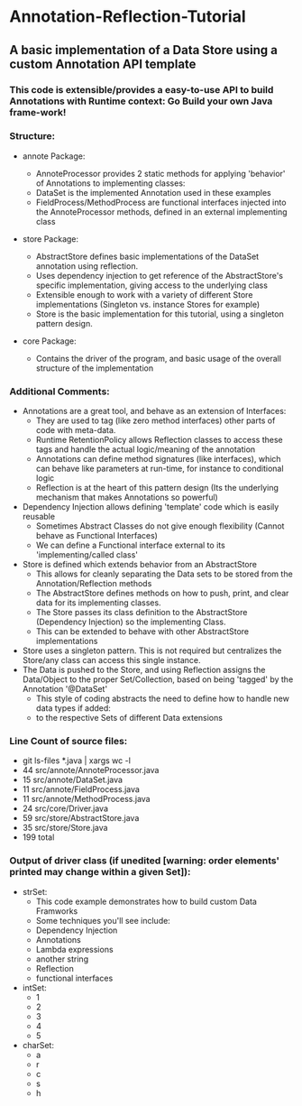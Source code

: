 # Annotation-Reflection-Tutorial
## A basic implementation of a Data Store using a custom Annotation API template

### This code is extensible/provides a easy-to-use API to build Annotations with Runtime context: Go Build your own Java frame-work!

### Structure:
* annote Package:
  * AnnoteProcessor provides 2 static methods for applying 'behavior' of Annotations to implementing classes:
  * DataSet is the implemented Annotation used in these examples
  * FieldProcess/MethodProcess are functional interfaces injected into the AnnoteProcessor methods, defined in an external implementing class
 
* store Package:
  * AbstractStore defines basic implementations of the DataSet annotation using reflection.
  * Uses dependency injection to get reference of the AbstractStore's specific implementation, giving access to the underlying class
  * Extensible enough to work with a variety of different Store implementations (Singleton vs. instance Stores for example)
  * Store is the basic implementation for this tutorial, using a singleton pattern design.

* core Package:
  * Contains the driver of the program, and basic usage of the overall structure of the implementation

### Additional Comments:
* Annotations are a great tool, and behave as an extension of Interfaces:
  * They are used to tag (like zero method interfaces) other parts of code with meta-data.
  * Runtime RetentionPolicy allows Reflection classes to access these tags and handle the actual logic/meaning of the annotation
  * Annotations can define method signatures (like interfaces), which can behave like parameters at run-time, for instance to conditional logic
  * Reflection is at the heart of this pattern design (Its the underlying mechanism that makes Annotations so powerful)
* Dependency Injection allows defining 'template' code which is easily reusable
  * Sometimes Abstract Classes do not give enough flexibility (Cannot behave as Functional Interfaces)
  * We can define a Functional interface external to its 'implementing/called class'
* Store is defined which extends behavior from an AbstractStore
  * This allows for cleanly separating the Data sets to be stored from the Annotation/Reflection methods
  * The AbstractStore defines methods on how to push, print, and clear data for its implementing classes.
  * The Store passes its class definition to the AbstractStore (Dependency Injection) so the implementing Class.
  * This can be extended to behave with other AbstractStore implementations
* Store uses a singleton pattern. This is not required but centralizes the Store/any class can access this single instance.
* The Data is pushed to the Store, and using Reflection assigns the Data/Object to the proper Set/Collection, based on being 'tagged' by the Annotation '@DataSet'
  * This style of coding abstracts the need to define how to handle new data types if added:
  * to the respective Sets of different Data extensions


### Line Count of source files:
  * git ls-files *.java | xargs wc -l
  * 44 src/annote/AnnoteProcessor.java
  * 15 src/annote/DataSet.java
  * 11 src/annote/FieldProcess.java
  * 11 src/annote/MethodProcess.java
  * 24 src/core/Driver.java
  * 59 src/store/AbstractStore.java
  * 35 src/store/Store.java
  * 199 total




### Output of driver class (if unedited [warning: order elements' printed may change within a given Set]):

* strSet:
  * This code example demonstrates how to build custom Data Framworks
  * Some techniques you'll see include:
  * Dependency Injection
  * Annotations
  * Lambda expressions
  * another string
  * Reflection
  * functional interfaces
* intSet:
   * 1
   * 2
   * 3
   * 4
   * 5
* charSet:
  * a
  * r
  * c
  * s
  * h



